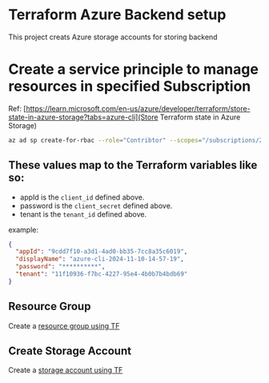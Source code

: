 # Terraform Azure Backend setup

This project creats Azure storage accounts for storing backend

# Create a service principle to manage resources in specified Subscription

Ref: [https://learn.microsoft.com/en-us/azure/developer/terraform/store-state-in-azure-storage?tabs=azure-cli](Store Terraform state in Azure Storage)

```bash
az ad sp create-for-rbac --role="Contribtor" --scopes="/subscriptions/20000000-0000-0000-0000-000000000000"
```

## These values map to the Terraform variables like so:

- appId is the `client_id` defined above.
- password is the `client_secret` defined above.
- tenant is the `tenant_id` defined above.

example:

```json
{
  "appId": "9cdd7f10-a3d1-4ad0-bb35-7cc8a35c6019",
  "displayName": "azure-cli-2024-11-10-14-57-19",
  "password": "**********",
  "tenant": "11f10936-f7bc-4227-95e4-4b0b7b4bdb69"
}
```


## Resource Group

Create a [resource group using TF](terraform/az-backend/main.tf#3)


## Create Storage Account

Create a [storage account using TF](terraform/az-backend/main.tf#3)